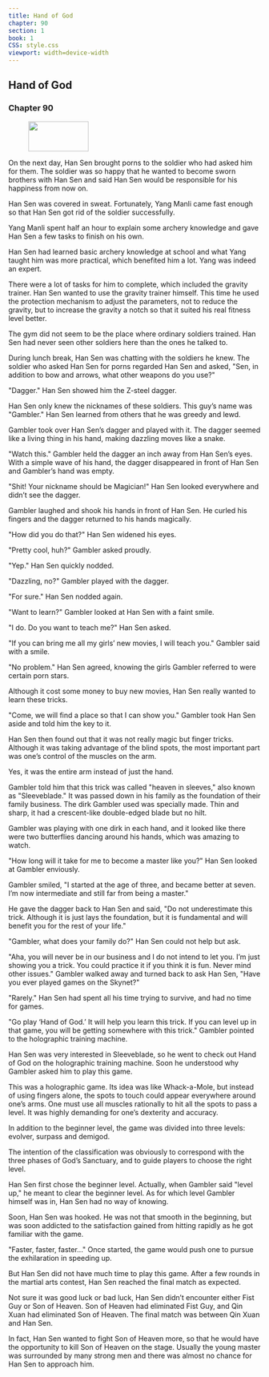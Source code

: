 ```yaml
---
title: Hand of God
chapter: 90
section: 1
book: 1
CSS: style.css
viewport: width=device-width
---
```


## Hand of God

### Chapter 90

<figure>
	<img src="../Images/gem.gif" alt="" id="gem" width="120" height="60" />
</figure>

On the next day, Han Sen brought porns to the soldier who had asked him for them. The soldier was so happy that he wanted to become sworn brothers with Han Sen and said Han Sen would be responsible for his happiness from now on.

Han Sen was covered in sweat. Fortunately, Yang Manli came fast enough so that Han Sen got rid of the soldier successfully.

Yang Manli spent half an hour to explain some archery knowledge and gave Han Sen a few tasks to finish on his own.

Han Sen had learned basic archery knowledge at school and what Yang taught him was more practical, which benefited him a lot. Yang was indeed an expert.

There were a lot of tasks for him to complete, which included the gravity trainer. Han Sen wanted to use the gravity trainer himself. This time he used the protection mechanism to adjust the parameters, not to reduce the gravity, but to increase the gravity a notch so that it suited his real fitness level better.

The gym did not seem to be the place where ordinary soldiers trained. Han Sen had never seen other soldiers here than the ones he talked to.

During lunch break, Han Sen was chatting with the soldiers he knew. The soldier who asked Han Sen for porns regarded Han Sen and asked, "Sen, in addition to bow and arrows, what other weapons do you use?"

"Dagger." Han Sen showed him the Z-steel dagger.

Han Sen only knew the nicknames of these soldiers. This guy’s name was "Gambler." Han Sen learned from others that he was greedy and lewd.

Gambler took over Han Sen’s dagger and played with it. The dagger seemed like a living thing in his hand, making dazzling moves like a snake.

"Watch this." Gambler held the dagger an inch away from Han Sen’s eyes. With a simple wave of his hand, the dagger disappeared in front of Han Sen and Gambler’s hand was empty.

"Shit! Your nickname should be Magician!" Han Sen looked everywhere and didn’t see the dagger.

Gambler laughed and shook his hands in front of Han Sen. He curled his fingers and the dagger returned to his hands magically.

"How did you do that?" Han Sen widened his eyes.

"Pretty cool, huh?" Gambler asked proudly.

"Yep." Han Sen quickly nodded.

"Dazzling, no?" Gambler played with the dagger.

"For sure." Han Sen nodded again.

"Want to learn?" Gambler looked at Han Sen with a faint smile.

"I do. Do you want to teach me?" Han Sen asked.

"If you can bring me all my girls’ new movies, I will teach you." Gambler said with a smile.

"No problem." Han Sen agreed, knowing the girls Gambler referred to were certain porn stars.

Although it cost some money to buy new movies, Han Sen really wanted to learn these tricks.

"Come, we will find a place so that I can show you." Gambler took Han Sen aside and told him the key to it.

Han Sen then found out that it was not really magic but finger tricks. Although it was taking advantage of the blind spots, the most important part was one’s control of the muscles on the arm.

Yes, it was the entire arm instead of just the hand.

Gambler told him that this trick was called "heaven in sleeves," also known as "Sleeveblade." It was passed down in his family as the foundation of their family business. The dirk Gambler used was specially made. Thin and sharp, it had a crescent-like double-edged blade but no hilt.

Gambler was playing with one dirk in each hand, and it looked like there were two butterflies dancing around his hands, which was amazing to watch.

"How long will it take for me to become a master like you?" Han Sen looked at Gambler enviously.

Gambler smiled, "I started at the age of three, and became better at seven. I’m now intermediate and still far from being a master."

He gave the dagger back to Han Sen and said, "Do not underestimate this trick. Although it is just lays the foundation, but it is fundamental and will benefit you for the rest of your life."

"Gambler, what does your family do?" Han Sen could not help but ask.

"Aha, you will never be in our business and I do not intend to let you. I’m just showing you a trick. You could practice it if you think it is fun. Never mind other issues." Gambler walked away and turned back to ask Han Sen, "Have you ever played games on the Skynet?"

"Rarely." Han Sen had spent all his time trying to survive, and had no time for games.

"Go play ‘Hand of God.’ It will help you learn this trick. If you can level up in that game, you will be getting somewhere with this trick." Gambler pointed to the holographic training machine.

Han Sen was very interested in Sleeveblade, so he went to check out Hand of God on the holographic training machine. Soon he understood why Gambler asked him to play this game.

This was a holographic game. Its idea was like Whack-a-Mole, but instead of using fingers alone, the spots to touch could appear everywhere around one’s arms. One must use all muscles rationally to hit all the spots to pass a level. It was highly demanding for one’s dexterity and accuracy.

In addition to the beginner level, the game was divided into three levels: evolver, surpass and demigod.

The intention of the classification was obviously to correspond with the three phases of God’s Sanctuary, and to guide players to choose the right level.

Han Sen first chose the beginner level. Actually, when Gambler said "level up," he meant to clear the beginner level. As for which level Gambler himself was in, Han Sen had no way of knowing.

Soon, Han Sen was hooked. He was not that smooth in the beginning, but was soon addicted to the satisfaction gained from hitting rapidly as he got familiar with the game.

"Faster, faster, faster..." Once started, the game would push one to pursue the exhilaration in speeding up.

But Han Sen did not have much time to play this game. After a few rounds in the martial arts contest, Han Sen reached the final match as expected.

Not sure it was good luck or bad luck, Han Sen didn’t encounter either Fist Guy or Son of Heaven. Son of Heaven had eliminated Fist Guy, and Qin Xuan had eliminated Son of Heaven. The final match was between Qin Xuan and Han Sen.

In fact, Han Sen wanted to fight Son of Heaven more, so that he would have the opportunity to kill Son of Heaven on the stage. Usually the young master was surrounded by many strong men and there was almost no chance for Han Sen to approach him.